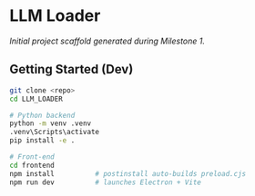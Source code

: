 # LLM Loader

_Initial project scaffold generated during Milestone 1._

## Getting Started (Dev)

```bash
git clone <repo>
cd LLM_LOADER

# Python backend
python -m venv .venv
.venv\Scripts\activate
pip install -e .

# Front-end
cd frontend
npm install          # postinstall auto-builds preload.cjs
npm run dev          # launches Electron + Vite
``` 